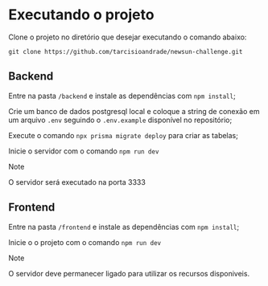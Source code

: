 # Executando o projeto

Clone o projeto no diretório que desejar executando o comando abaixo:

    git clone https://github.com/tarcisioandrade/newsun-challenge.git

## Backend

Entre na pasta `/backend` e instale as dependências com `npm install`;

Crie um banco de dados postgresql local e coloque a string de conexão em um arquivo `.env` seguindo o `.env.example` disponível no repositório;

Execute o comando `npx prisma migrate deploy` para criar as tabelas;

Inicie o servidor com o comando `npm run dev`
>[!NOTE]
>O servidor será executado na porta 3333

## Frontend

Entre na pasta `/frontend` e instale as dependências com `npm install`;

Inicie o o projeto com o comando `npm run dev`

>[!NOTE]
>O servidor deve permanecer ligado para utilizar os recursos disponiveis.
